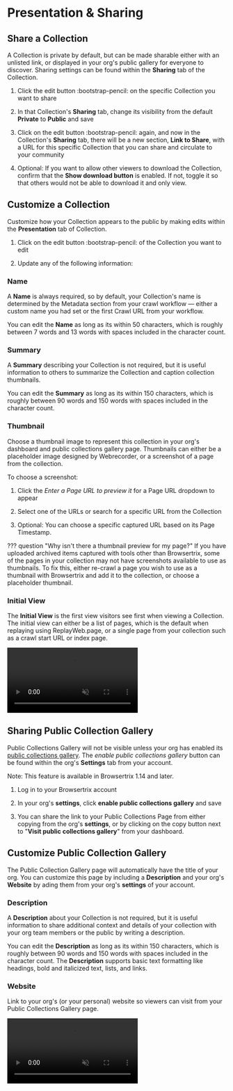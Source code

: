 # Presentation & Sharing

## Share a Collection

A Collection is private by default, but can be made sharable either with an unlisted link, or displayed in your org's public gallery for everyone to discover. Sharing settings can be found within the **Sharing** tab of the Collection.

1. Click the edit button :bootstrap-pencil: on the specific Collection you want to share

2. In that Collection's **Sharing** tab, change its visibility from the default **Private** to **Public** and save

3. Click on the edit button :bootstrap-pencil: again, and now in the Collection's **Sharing** tab, there will be a new section, **Link to Share**, with a URL for this specific Collection that you can share and circulate to your community

4. Optional: If you want to allow other viewers to download the Collection, confirm that the **Show download button** is enabled. If not, toggle it so that others would not be able to download it and only view.

## Customize a Collection

Customize how your Collection appears to the public by making edits within the **Presentation** tab of Collection.

1. Click on the edit button :bootstrap-pencil: of the Collection you want to edit

2. Update any of the following information:

### Name

A **Name** is always required, so by default, your Collection's name is determined by the Metadata section from your crawl workflow — either a custom name you had set or the first Crawl URL from your workflow.

You can edit the **Name** as long as its within 50 characters, which is roughly between 7 words and 13 words with spaces included in the character count.

### Summary

A **Summary** describing your Collection is not required, but it is useful information to others to summarize the Collection and caption collection thumbnails.

You can edit the **Summary** as long as its within 150 characters, which is roughly between 90 words and 150 words with spaces included in the character count.

### Thumbnail

Choose a thumbnail image to represent this collection in your org's dashboard and public collections gallery page. Thumbnails can either be a placeholder image designed by Webrecorder, or a screenshot of a page from the collection. 

To choose a screenshot:

1. Click the _Enter a Page URL to preview it_ for a Page URL dropdown to appear

2. Select one of the URLs or search for a specific URL from the Collection

3. Optional: You can choose a specific captured URL based on its Page Timestamp.

??? question "Why isn't there a thumbnail preview for my page?"
    If you have uploaded archived items captured with tools other than Browsertrix, some of the pages in your collection may not have screenshots available to use as thumbnails. To fix this, either re-crawl a page you wish to use as a thumbnail with Browsertrix and add it to the collection, or choose a placeholder thumbnail.

### Initial View

The **Initial View** is the first view visitors see first when viewing a Collection. The initial view can either be a list of pages, which is the default when replaying using ReplayWeb.page, or a single page from your collection such as a crawl start URL or index page.

<video autoplay muted playsinline loop disablepictureinpicture disableremoteplayback>
  <source src="https://webrecorder.net/assets/video/collection-editing-av1.mp4"/>
  <source src="https://webrecorder.net/assets/video/collection-editing-h264.mp4"/>
</video>

## Sharing Public Collection Gallery

Public Collections Gallery will not be visible unless your org has enabled its [public collections gallery](../public-collections-gallery/#enable-public-collections-gallery). The _enable public collections gallery_ button can be found within the org's **Settings** tab from your account.

Note: This feature is available in Browsertrix 1.14 and later.

1. Log in to your Browsertrix account

2. In your org's **settings**, click **enable public collections gallery** and save

3. You can share the link to your Public Collections Page from either copying from the org's **settings**, or by clicking on the copy button next to "**Visit public collections gallery**" from your dashboard.

## Customize Public Collection Gallery

The Public Collection Gallery page will automatically have the title of your org. You can customize this page by including a **Description** and your org's **Website** by ading them from your org's **settings** of your account.

### Description

A **Description** about your Collection is not required, but it is useful information to share additional context and details of your collection with your org team members or the public by writing a description.

You can edit the **Description** as long as its within 150 characters, which is roughly between 90 words and 150 words with spaces included in the character count. The **Description** supports basic text formatting like headings, bold and italicized text, lists, and links.

### Website

Link to your org's (or your personal) website so viewers can visit from your Public Collections Gallery page.

<video autoplay muted playsinline loop disablepictureinpicture disableremoteplayback>
  <source src="https://webrecorder.net/assets/video/collections-full-walkthrough-av1.mp4"/>
  <source src="https://webrecorder.net/assets/video/collections-full-walkthrough-h264.mp4"/>
</video>